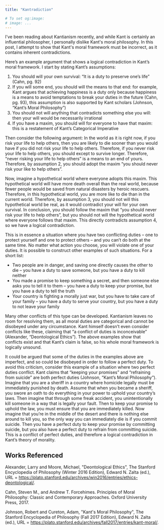 ```yaml
---
title: "Kantradiction"

# To set og:image:
# image: ...
---
```


I've been reading about Kantianism recently, and while Kant is certainly an influential philosopher, I personally dislike Kant's moral philosophy. In this post, I attempt to show that Kant's moral framework must be incorrect, as it contains inherent contradictions.

Here’s an example argument that shows a logical contradiction in Kant’s moral framework. I start by stating Kant’s assumptions:
1.	You should will your own survival: “It is a duty to preserve one’s life” (Cahn, pg. 92)
2.	If you will some end, you should will the means to that end: for example, Kant argues that achieving happiness is a duty only because happiness is a means to avoid temptations to break your duties in the future (Cahn, pg. 93), this assumption is also supported by Kant scholars (Johnson, “Kant’s Moral Philosophy”)
3.	You should not will anything that contradicts something else you will: then your will would be necessarily irrational
4.	If you have a maxim, you should will for everyone to have that maxim: this is a restatement of Kant’s Categorical Imperative

Then consider the following argument: In the world as it is right now, if you risk your life to help others, then you are likely to die sooner than you would have if you did not risk your life to help others. Therefore, if you never risk your life to help others, you should except to survive longer. Therefore, “never risking your life to help others” is a means to an end of yours. Therefore, by assumption 2, you should adopt the maxim “you should never risk your like to help others”. 

Now, imagine a hypothetical world where everyone adopts this maxim. This hypothetical world will have more death overall than the real world, because fewer people would be saved from natural disasters by heroic rescuers. Therefore, in this hypothetical world, you are more like to die than in the current world. Therefore, by assumption 3, you should not will this hypothetical world be real, as it would contradict your will for your own survival. In conclusion, you should follow the maxim that “you should never risk your life to help others”, but you should not will the hypothetical world where everyone follows that maxim. This directly contradicts assumption 4, so we have a logical contradiction.

This is in essence a situation where you have two conflicting duties – one to protect yourself and one to protect others – and you can’t do both at the same time. No matter what action you choose, you will violate one of your duties. It is possible to construct other examples of such situations. For a short list:
*	Two people are in danger, and saving one directly causes the other to die – you have a duty to save someone, but you have a duty to kill neither
*	You made a promise to keep something a secret, and then someone else asks you to tell it to them – you have a duty to keep your promise, but you have a duty to tell the truth
*	Your country is fighting a morally just war, but you have to take care of your family – you have a duty to serve your country, but you have a duty to not leave your family

Many other conflicts of this type can be developed. Kantianism leaves no room for resolving them, as all moral duties are categorical and cannot be disobeyed under any circumstance. Kant himself doesn’t even consider conflicts like these, claiming that “a conflict of duties is inconceivable” (Alexander, “Deontological Ethics”). The above examples show that conflicts exist and that Kant’s claim is false, so his whole moral framework is logically unsound.

It could be argued that some of the duties in the examples above are imperfect, and so could be disobeyed in order to follow a perfect duty. To avoid this criticism, consider this example of a situation where two perfect duties conflict. Kant claims that “keeping your promises” and “refraining from suicide” are both perfect duties (Johnson, “Kant’s Moral Philosophy”). Imagine that you are a sheriff in a country where homicide legally must be immediately punished by death. Assume that when you became a sheriff, you swore an oath to do everything in your power to uphold your country’s laws. Then imagine that through some freak accident, you unintentionally kill someone in a way that is legally your fault. Then to keep your promise to uphold the law, you must ensure that you are immediately killed. Now imagine that you’re in the middle of the desert and there is nothing else around to kill you, so the only way you can immediately die is if you commit suicide. Then you have a perfect duty to keep your promise by committing suicide, but you also have a perfect duty to refrain from committing suicide. This is a conflict of perfect duties, and therefore a logical contradiction in Kant’s theory of morality.

## Works Referenced

Alexander, Larry and Moore, Michael, "Deontological Ethics", The Stanford Encyclopedia of Philosophy (Winter 2016 Edition), Edward N. Zalta (ed.), URL = <https://plato.stanford.edu/archives/win2016/entries/ethics-deontological/>.

Cahn, Steven M., and Andrew T. Forcehimes. Principles of Moral Philosophy: Classic and Contemporary Approaches. Oxford University Press, 2017.

Johnson, Robert and Cureton, Adam, "Kant's Moral Philosophy", The Stanford Encyclopedia of Philosophy (Fall 2017 Edition), Edward N. Zalta (ed.), URL = <https://plato.stanford.edu/archives/fall2017/entries/kant-moral/>.
